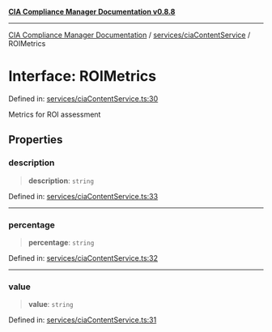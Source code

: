 [**CIA Compliance Manager Documentation v0.8.8**](../../../README.md)

***

[CIA Compliance Manager Documentation](../../../modules.md) / [services/ciaContentService](../README.md) / ROIMetrics

# Interface: ROIMetrics

Defined in: [services/ciaContentService.ts:30](https://github.com/Hack23/cia-compliance-manager/blob/88094f2c4c350fd10a1e440c3eab70aedd819944/src/services/ciaContentService.ts#L30)

Metrics for ROI assessment

## Properties

### description

> **description**: `string`

Defined in: [services/ciaContentService.ts:33](https://github.com/Hack23/cia-compliance-manager/blob/88094f2c4c350fd10a1e440c3eab70aedd819944/src/services/ciaContentService.ts#L33)

***

### percentage

> **percentage**: `string`

Defined in: [services/ciaContentService.ts:32](https://github.com/Hack23/cia-compliance-manager/blob/88094f2c4c350fd10a1e440c3eab70aedd819944/src/services/ciaContentService.ts#L32)

***

### value

> **value**: `string`

Defined in: [services/ciaContentService.ts:31](https://github.com/Hack23/cia-compliance-manager/blob/88094f2c4c350fd10a1e440c3eab70aedd819944/src/services/ciaContentService.ts#L31)
